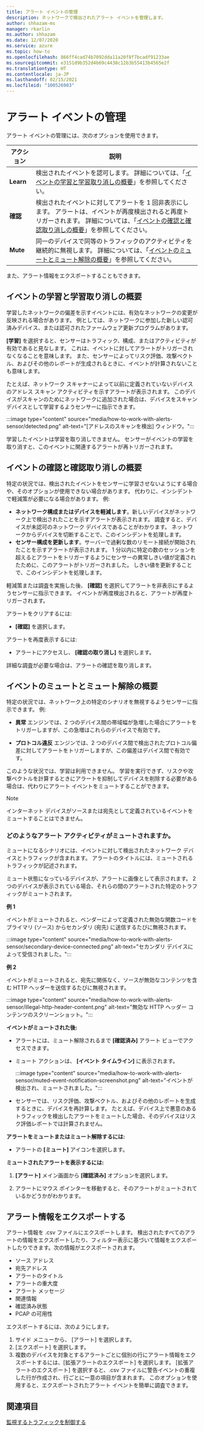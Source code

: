 ```yaml
---
title: アラート イベントの管理
description: ネットワークで検出されたアラート イベントを管理します。
author: shhazam-ms
manager: rkarlin
ms.author: shhazam
ms.date: 12/07/2020
ms.service: azure
ms.topic: how-to
ms.openlocfilehash: 866ff4cad74b7092dda11a20f8f7bcadf91233ae
ms.sourcegitcommit: e3151d9b352d4b69c4438c12b3b55413b4565e2f
ms.translationtype: HT
ms.contentlocale: ja-JP
ms.lasthandoff: 02/15/2021
ms.locfileid: "100526903"
---
```

# <a name="manage-alert-events"></a>アラート イベントの管理

アラート イベントの管理には、次のオプションを使用できます。

 | アクション | 説明 |
 |--|--|
 | **Learn** | 検出されたイベントを認可します。 詳細については、「[イベントの学習と学習取り消しの概要](#about-learning-and-unlearning-events)」を参照してください。 |
 | **確認** | 検出されたイベントに対してアラートを 1 回非表示にします。 アラートは、イベントが再度検出されると再度トリガーされます。 詳細については、「[イベントの確認と確認取り消しの概要](#about-acknowledging-and-unacknowledging-events)」を参照してください。 |
 | **Mute** | 同一のデバイスで同等のトラフィックのアクティビティを継続的に無視します。 詳細については、「[イベントのミュートとミュート解除の概要](#about-muting-and-unmuting-events)」を参照してください。 |
 
また、アラート情報をエクスポートすることもできます。
## <a name="about-learning-and-unlearning-events"></a>イベントの学習と学習取り消しの概要

学習したネットワークの偏差を示すイベントには、有効なネットワークの変更が反映される場合があります。 例としては、ネットワークに参加した新しい認可済みデバイス、または認可されたファームウェア更新プログラムがあります。

**[学習]** を選択すると、センサーはトラフィック、構成、またはアクティビティが有効であると見なします。 これは、イベントに対してアラートがトリガーされなくなることを意味します。 また、センサーによってリスク評価、攻撃ベクトル、およびその他のレポートが生成されるときに、イベントが計算されないことも意味します。

たとえば、ネットワーク スキャナーによって以前に定義されていないデバイスのアドレス スキャン アクティビティを示すアラートが表示されます。 このデバイスがスキャンのためにネットワークに追加された場合は、デバイスをスキャン デバイスとして学習するようセンサーに指示できます。

:::image type="content" source="media/how-to-work-with-alerts-sensor/detected.png" alt-text="[アドレスのスキャンを検出] ウィンドウ。":::

学習したイベントは学習を取り消しできません。 センサーがイベントの学習を取り消すと、このイベントに関連するアラートが再トリガーされます。

## <a name="about-acknowledging-and-unacknowledging-events"></a>イベントの確認と確認取り消しの概要

特定の状況では、検出されたイベントをセンサーに学習させないようにする場合や、そのオプションが使用できない場合があります。 代わりに、インシデントで軽減策が必要になる場合があります。 例:

- **ネットワーク構成またはデバイスを軽減します**。新しいデバイスがネットワーク上で検出されたことを示すアラートが表示されます。 調査すると、デバイスが未認可のネットワーク デバイスであることがわかります。 ネットワークからデバイスを切断することで、このインシデントを処理します。
- **センサー構成を更新します**。サーバーで過剰な数のリモート接続が開始されたことを示すアラートが表示されます。 1 分以内に特定の数のセッションを超えるとアラートをトリガーするようにセンサーの異常しきい値が定義されたために、このアラートがトリガーされました。 しきい値を更新することで、このインシデントを処理します。

軽減策または調査を実施した後、 **[確認]** を選択してアラートを非表示にするようセンサーに指示できます。 イベントが再度検出されると、アラートが再度トリガーされます。

アラートをクリアするには:

  - **[確認]** を選択します。

アラートを再度表示するには:

  - アラートにアクセスし、 **[確認の取り消し]** を選択します。

詳細な調査が必要な場合は、アラートの確認を取り消します。

## <a name="about-muting-and-unmuting-events"></a>イベントのミュートとミュート解除の概要

特定の状況では、ネットワーク上の特定のシナリオを無視するようセンサーに指示できます。 例:

  - **異常** エンジンでは、2 つのデバイス間の帯域幅が急増した場合にアラートをトリガーしますが、この急増はこれらのデバイスで有効です。

  - **プロトコル違反** エンジンでは、2 つのデバイス間で検出されたプロトコル偏差に対してアラートをトリガーしますが、この偏差はデバイス間で有効です。

このような状況では、学習は利用できません。 学習を実行できず、リスクや攻撃ベクトルを計算するときにアラートを抑制してデバイスを削除する必要がある場合は、代わりにアラート イベントをミュートすることができます。

> [!NOTE] 
> インターネット デバイスがソースまたは宛先として定義されているイベントをミュートすることはできません。

### <a name="what-alert-activity-is-muted"></a>どのようなアラート アクティビティがミュートされますか。

ミュートになるシナリオには、イベントに対して検出されたネットワーク デバイスとトラフィックが含まれます。 アラートのタイトルには、ミュートされるトラフィックが記述されます。

ミュート状態になっているデバイスが、アラートに画像として表示されます。 2 つのデバイスが表示されている場合、それらの間のアラートされた特定のトラフィックがミュートされます。

**例 1**

イベントがミュートされると、ベンダーによって定義された無効な関数コードをプライマリ (ソース) からセカンダリ (宛先) に送信するたびに無視されます。

:::image type="content" source="media/how-to-work-with-alerts-sensor/secondary-device-connected.png" alt-text="セカンダリ デバイスによって受信されました。":::

**例 2**

イベントがミュートされると、宛先に関係なく、ソースが無効なコンテンツを含む HTTP ヘッダーを送信するたびに無視されます。

:::image type="content" source="media/how-to-work-with-alerts-sensor/illegal-http-header-content.png" alt-text="無効な HTTP ヘッダー コンテンツのスクリーンショット。":::

**イベントがミュートされた後:**

- アラートには、ミュート解除されるまで **[確認済み]** アラート ビューでアクセスできます。

- ミュート アクションは、 **[イベント タイムライン]** に表示されます。

  :::image type="content" source="media/how-to-work-with-alerts-sensor/muted-event-notification-screenshot.png" alt-text="イベントが検出され、ミュートされました。":::

- センサーでは、リスク評価、攻撃ベクトル、およびその他のレポートを生成するときに、デバイスを再計算します。 たとえば、デバイス上で悪意のあるトラフィックを検出したアラートをミュートした場合、そのデバイスはリスク評価レポートでは計算されません。

**アラートをミュートまたはミュート解除するには:**

- アラートの **[ミュート]** アイコンを選択します。

**ミュートされたアラートを表示するには:**

1. **[アラート]** メイン画面から **[確認済み]** オプションを選択します。

2. アラートにマウス ポインターを移動すると、そのアラートがミュートされているかどうかがわかります。  

## <a name="export-alert-information"></a>アラート情報をエクスポートする

アラート情報を .csv ファイルにエクスポートします。 検出されたすべてのアラートの情報をエクスポートしたり、フィルター表示に基づいて情報をエクスポートしたりできます。次の情報がエクスポートされます。

- ソース アドレス
- 宛先アドレス
- アラートのタイトル
- アラートの重大度
- アラート メッセージ
- 関連情報
- 確認済み状態
- PCAP の可用性

エクスポートするには、次のようにします。

1. サイド メニューから、 [アラート] を選択します。
1. [エクスポート] を選択します。
1. 複数のデバイスを対象とするアラートごとに個別の行にアラート情報をエクスポートするには、[拡張アラートのエクスポート] を選択します。 [拡張アラートのエクスポート] を選択すると、.csv ファイルに警告イベントの重複した行が作成され、行ごとに一意の項目が含まれます。 このオプションを使用すると、エクスポートされたアラート イベントを簡単に調査できます。

## <a name="see-also"></a>関連項目

[監視するトラフィックを制御する](how-to-control-what-traffic-is-monitored.md)
